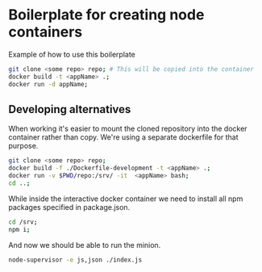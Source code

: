 # Boilerplate for creating node containers

Example of how to use this boilerplate

```bash
git clone <some repo> repo; # This will be copied into the container
docker build -t <appName> .;
docker run -d appName;
```


## Developing alternatives

When working it's easier to mount the cloned repository into the docker container rather than copy. We're using a separate dockerfile for that purpose.

```bash
git clone <some repo> repo;
docker build -f ./Dockerfile-development -t <appName> .;
docker run -v $PWD/repo:/srv/ -it  <appName> bash;
cd ..;
```
While inside the interactive docker container we need to install all npm packages specified in package.json.

```bash
cd /srv;
npm i;
```

And now we should be able to run the minion.

```bash
node-supervisor -e js,json ./index.js
